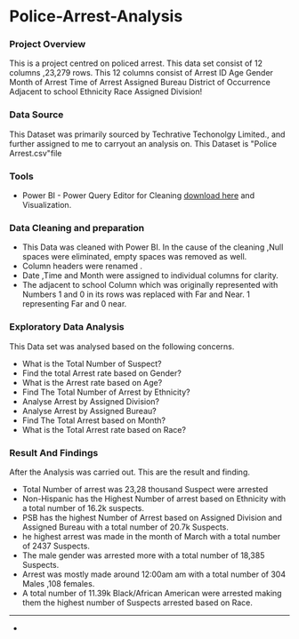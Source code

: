 # Police-Arrest-Analysis


### Project Overview 

This is a project centred on policed arrest. This data set consist of 12 columns ,23,279 rows.
This 12 columns consist of 
Arrest ID
Age
Gender
Month of Arrest
Time of Arrest
Assigned Bureau
District of Occurrence 
Adjacent to school
Ethnicity
Race
Assigned Division!


### Data Source

This Dataset was primarily sourced by Techrative Techonolgy Limited., and further assigned to me to carryout an analysis on.
This Dataset is "Police Arrest.csv"file

### Tools
- Power BI - Power Query Editor for Cleaning [download here](https://microsoft.com) and Visualization.

### Data Cleaning and preparation
- This Data was cleaned with Power BI. In the cause of the cleaning ,Null spaces were eliminated, empty spaces was removed as well.
- Column headers were renamed .
- Date ,Time and Month were assigned to individual columns for clarity.
- The adjacent to school Column which was originally represented with Numbers 1 and 0 in its rows was replaced with Far and Near. 1 representing Far and 0 near.

### Exploratory Data Analysis
This Data set was analysed based on the following concerns.
- What is the Total Number of Suspect?
- Find the total Arrest rate based on Gender?
- What is the Arrest rate based on Age?
- Find The Total Number of Arrest by Ethnicity?
- Analyse Arrest by Assigned Division?
- Analyse Arrest by Assigned Bureau?
- Find The Total Arrest based on Month?
- What is the Total Arrest rate based on Race?

### Result And Findings
After the Analysis was carried out.
This are the result and finding.
- Total Number of arrest was 23,28 thousand Suspect were arrested
- Non-Hispanic has the Highest Number of arrest based on Ethnicity with a total number of 16.2k suspects.
- PSB has the highest Number of Arrest based on Assigned Division and Assigned Bureau with a total number of 20.7k Suspects.
- he highest arrest was made in the month of March with a total number of 2437 Suspects.
- The male gender was arrested more with a total number of 18,385 Suspects.
- Arrest was mostly made around 12:00am am with a total number of 304 Males ,108 females.
- A total number of 11.39k Black/African American were arrested making them the highest number of Suspects arrested based on Race.




---




- 

